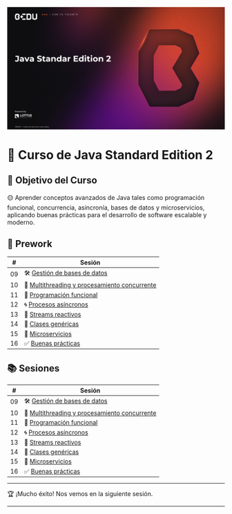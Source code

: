 <div align="center">
    <img src="Sesion-01/Imagenes/Bedu.png" alt="Sesion_01">
</div>

# 🚀 Curso de Java Standard Edition 2

## 🎯 Objetivo del Curso  
🟡 Aprender conceptos avanzados de Java tales como programación funcional, concurrencia, asincronía, bases de datos y microservicios, aplicando buenas prácticas para el desarrollo de software escalable y moderno.

## 📘 Prework

| #  | Sesión |
|----|--------|
| 09 | 🛠️ [Gestión de bases de datos](Sesion-09/Prework/Readme.md) |
| 10 | 🧵 [Multithreading y procesamiento concurrente](Sesion-10/Prework/Readme.md) |
| 11 | 🧠 [Programación funcional](Sesion-11/Prework/Readme.md) |
| 12 | 🌀 [Procesos asíncronos](Sesion-12/Prework/Readme.md) |
| 13 | 🌊 [Streams reactivos](Sesion-13/Prework/Readme.md) |
| 14 | 🧬 [Clases genéricas](Sesion-14/Prework/Readme.md) |
| 15 | 🧩 [Microservicios](Sesion-15/Prework/Readme.md) |
| 16 | ✅ [Buenas prácticas](Sesion-16/Prework/Readme.md) |

## 📚 Sesiones

| #  | Sesión |
|----|--------|
| 09 | 🛠️ [Gestión de bases de datos](Sesion-09/Readme.md) |
| 10 | 🧵 [Multithreading y procesamiento concurrente](Sesion-10/Readme.md) |
| 11 | 🧠 [Programación funcional](Sesion-11/Readme.md) |
| 12 | 🌀 [Procesos asíncronos](Sesion-12/Readme.md) |
| 13 | 🌊 [Streams reactivos](Sesion-13/Readme.md) |
| 14 | 🧬 [Clases genéricas](Sesion-14/Readme.md) |
| 15 | 🧩 [Microservicios](Sesion-15/Readme.md) |
| 16 | ✅ [Buenas prácticas](Sesion-16/Readme.md) |

---

🏆 ¡Mucho éxito! Nos vemos en la siguiente sesión.

---
